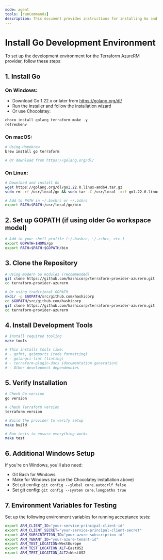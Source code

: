 ```yaml
---
mode: agent
tools: [runCommands]
description: This document provides instructions for installing Go and setting up the development environment required for the Terraform AzureRM provider project. It includes steps to install Go, set up GOPATH, and install required development tools.
---
```


# Install Go Development Environment

To set up the development environment for the Terraform AzureRM provider, follow these steps:

## 1. Install Go

### On Windows:
- Download Go 1.22.x or later from https://golang.org/dl/
- Run the installer and follow the installation wizard
- Or use Chocolatey:
```powershell
choco install golang terraform make -y
refreshenv
```

### On macOS:
```bash
# Using Homebrew
brew install go terraform

# Or download from https://golang.org/dl/
```

### On Linux:
```bash
# Download and install Go
wget https://golang.org/dl/go1.22.0.linux-amd64.tar.gz
sudo rm -rf /usr/local/go && sudo tar -C /usr/local -xzf go1.22.0.linux-amd64.tar.gz

# Add to PATH in ~/.bashrc or ~/.zshrc
export PATH=$PATH:/usr/local/go/bin
```

## 2. Set up GOPATH (if using older Go workspace model)
```bash
# Add to your shell profile (~/.bashrc, ~/.zshrc, etc.)
export GOPATH=$HOME/go
export PATH=$PATH:$GOPATH/bin
```

## 3. Clone the Repository
```bash
# Using modern Go modules (recommended)
git clone https://github.com/hashicorp/terraform-provider-azurerm.git
cd terraform-provider-azurerm

# Or using traditional GOPATH
mkdir -p $GOPATH/src/github.com/hashicorp
cd $GOPATH/src/github.com/hashicorp
git clone https://github.com/hashicorp/terraform-provider-azurerm.git
cd terraform-provider-azurerm
```

## 4. Install Development Tools
```bash
# Install required tooling
make tools

# This installs tools like:
# - gofmt, goimports (code formatting)
# - golangci-lint (linting)
# - terraform-plugin-docs (documentation generation)
# - Other development dependencies
```

## 5. Verify Installation
```bash
# Check Go version
go version

# Check Terraform version
terraform version

# Build the provider to verify setup
make build

# Run tests to ensure everything works
make test
```

## 6. Additional Windows Setup
If you're on Windows, you'll also need:
- Git Bash for Windows
- Make for Windows (or use the Chocolatey installation above)
- Set git config: `git config --global core.autocrlf false`
- Set git config: `git config --system core.longpaths true`

## 7. Environment Variables for Testing
Set up the following environment variables for running acceptance tests:
```bash
export ARM_CLIENT_ID="your-service-principal-client-id"
export ARM_CLIENT_SECRET="your-service-principal-client-secret"
export ARM_SUBSCRIPTION_ID="your-azure-subscription-id"
export ARM_TENANT_ID="your-azure-tenant-id"
export ARM_TEST_LOCATION=WestEurope
export ARM_TEST_LOCATION_ALT=EastUS2
export ARM_TEST_LOCATION_ALT2=WestUS2
```
